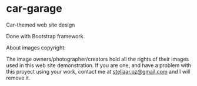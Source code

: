 # car-garage
Car-themed web site design

Done with Bootstrap framework.

About images copyright:

The image owners/photographer/creators hold all the rights of their images used in this web site demonstration.
If you are one, and have a problem with this proyect using your work, contact me at stellaar.oz@gmail.com and I will remove it.
